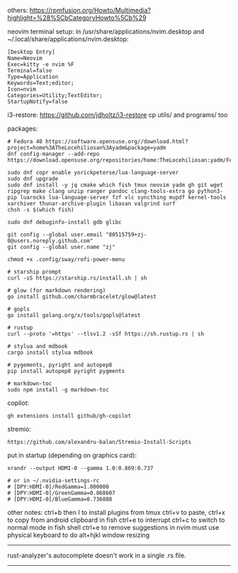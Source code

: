 others:
https://rpmfusion.org/Howto/Multimedia?highlight=%28%5CbCategoryHowto%5Cb%29

neovim terminal setup:
in /usr/share/applications/nvim.desktop and ~/.local/share/applications/nvim.desktop:
```
[Desktop Entry]
Name=Neovim
Exec=kitty -e nvim %F
Terminal=false
Type=Application
Keywords=Text;editor;
Icon=nvim
Categories=Utility;TextEditor;
StartupNotify=false
```

i3-restore:
https://github.com/jdholtz/i3-restore
cp utils/ and programs/ too

packages:
```
# Fedora 40 https://software.opensuse.org//download.html?project=home%3ATheLocehiliosan%3Ayadm&package=yadm
dnf config-manager --add-repo https://download.opensuse.org/repositories/home:TheLocehiliosan:yadm/Fedora_40/home:TheLocehiliosan:yadm.repo

sudo dnf copr enable yorickpeterse/lua-language-server
sudo dnf upgrade
sudo dnf install -y jq cmake which fish tmux neovim yadm gh git wget ripgrep make clang unzip ranger pandoc clang-tools-extra go python3-pip luarocks lua-language-server fzf vlc syncthing mupdf kernel-tools xarchiver thunar-archive-plugin libasan valgrind surf
chsh -s $(which fish)

sudo dnf debuginfo-install gdb glibc

git config --global user.email "80515759+zj-0@users.noreply.github.com"
git config --global user.name "zj"

chmod +x .config/sway/rofi-power-menu

# starship prompt
curl -sS https://starship.rs/install.sh | sh

# glow (for markdown rendering)
go install github.com/charmbracelet/glow@latest

# gopls
go install golang.org/x/tools/gopls@latest

# rustup
curl --proto '=https' --tlsv1.2 -sSf https://sh.rustup.rs | sh

# stylua and mdbook
cargo install stylua mdbook

# pygements, pyright and autopep8
pip install autopep8 pyright pygments

# markdown-toc
sudo npm install -g markdown-toc
```

copilot:
```
gh extensions install github/gh-copilot
```

stremio:
```
https://github.com/alexandru-balan/Stremio-Install-Scripts
```

put in startup (depending on graphics card):
```
xrandr --output HDMI-0 --gamma 1.0:0.869:0.737

# or in ~/.nvidia-settings-rc
# [DPY:HDMI-0]/RedGamma=1.000000
# [DPY:HDMI-0]/GreenGamma=0.868607
# [DPY:HDMI-0]/BlueGamma=0.736888
```

other notes:
ctrl+b then I to install plugins from tmux
ctrl+v to paste, ctrl+x to copy from android clipboard in fish
ctrl+e to interrupt
ctrl+c to switch to normal mode in fish shell
ctrl+e to remove suggestions in nvim
must use physical keyboard to do alt+hjkl window resizing

---

rust-analyzer's autocomplete doesn't work in a single .rs file.

---

